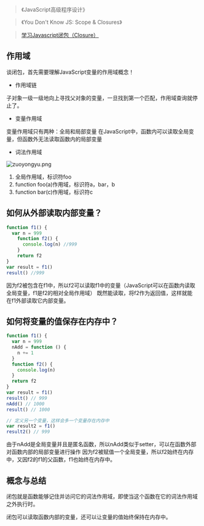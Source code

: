 > 《JavaScript高级程序设计》

> 《You Don't Know JS: Scope & Closures》

> [学习Javascript闭包（Closure）](http://www.ruanyifeng.com/blog/2009/08/learning_javascript_closures.html)

## 作用域

谈闭包，首先需要理解JavaScript变量的作用域概念！

- 作用域链

子对象一级一级地向上寻找父对象的变量，一旦找到第一个匹配，作用域查询就停止了。

- 变量作用域

变量作用域只有两种：全局和局部变量
在JavaScript中，函数内可以读取全局变量，但函数外无法读取函数内的局部变量

<!--more-->

- 词法作用域

![zuoyongyu.png](https://ooo.0o0.ooo/2017/08/01/598056edb3897.png)

1. 全局作用域，标识符foo
2. function foo(a)作用域，标识符a，bar，b
3. function bar(c)作用域，标识符c

## 如何从外部读取内部变量？
```javascript
function f1() {
  var n = 999
    function f2() {
      console.log(n) //999
    }
    return f2
}
var result = f1()
result() //999
```
因为f2被包含在f1中，所以f2可以读取f1中的变量（JavaScript可以在函数内读取全局变量，f1是f2的相对全局作用域）
既然能读取，将f2作为返回值，这样就能在f1外部读取它内部变量。

## 如何将变量的值保存在内存中？
```javascript
function f1() {
  var n = 999
  nAdd = function () {
    n += 1
  }
  function f2() {   
    console.log(n)
  }
  return f2
}
var result = f1()
result() // 999
nAdd() // 1000
result() // 1000

// 定义另一个变量，这样会多一个变量存在内存中
var result2 = f1()
result2() // 999
```
由于nAdd是全局变量并且是匿名函数，所以nAdd类似于setter，可以在函数外部对函数内部的局部变量进行操作
因为f2被赋值一个全局变量，所以f2始终在内存中，又因f2的f1的父函数，f1也始终在内存中。

## 概念与总结
闭包就是函数能够记住并访问它的词法作用域，即使当这个函数在它的词法作用域之外执行时。

闭包可以读取函数内部的变量，还可以让变量的值始终保持在内存中。
